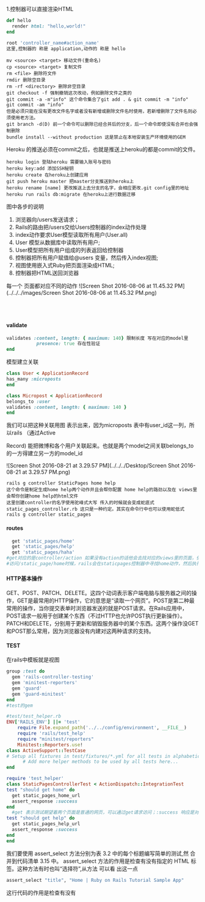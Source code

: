 1.控制器可以直接渲染HTML


```ruby
def hello
  render html: "hello,world!"
end

root 'controller_name#action_name'
这里,控制器的 称是 application,动作的 称是 hello
```

```
mv <source> <target> 移动文件(重命名)
cp <source> <target> 复制文件
rm <file> 删除符文件
rmdir 删除空目录
rm -rf <directory> 删除非空目录
git checkout -f 强制撤销这次改动，例如删除文件之类的
git commit -a -m"info" 这个命令集合了git add . & git commit -m "info" 
git commit -am "info"
但是必须只能在没有更改文件名字或者没有新增或删除文件名时使用，若新增删除了文件名则必须使用老方法。
git branch -d(D) 前一个命令可以删除已经合并后的分支，后一个命令即使没有合并也会强制删除
bundle install --without production 这是禁止在本地安装生产环境使用的GEM
```

Heroku 的推送必须在commit之后，也就是推送上heroku的都是commit的文件。

```
heroku login 登陆heroku 需要输入账号与密码
heroku key:add 添加SSH秘钥
heroku create 在heroku上创建应用
git push heroku master 把master分支推送到heroku上
heroku rename [name] 更改推送上去分支的名字，会相应更改.git config里的地址
heroku run rails db:migrate 在heroku上进行数据迁移
```

 						

图中各步的说明

1. 浏览器向/users发送请求；
2. Rails的路由把/users交给Users控制器的index动作处理
3. index动作要求User模型读取所有用户(User.all)
4. User 模型从数据库中读取所有用户;
5. User模型把所有用户组成的列表返回给控制器
6. 控制器把所有用户赋值给@users 变量，然后传入index视图;
7. 视图使用嵌入式Ruby把页面渲染成HTML;
8. 控制器把HTML送回浏览器



每一个 页面都对应不同的动作 ![Screen Shot 2016-08-06 at 11.45.32 PM](../../../images/Screen Shot 2016-08-06 at 11.45.32 PM.png)

​			
​		

#### validate

```ruby
validates :content, length: { maximum: 140} 限制长度 写在对应的model里
           presence: true 存在性验证
end

```



模型建立关联

```ruby
class User < ApplicationRecord 
has_many :microposts
end

class Micropost < ApplicationRecord
belongs_to :user
validates :content, length: { maximum: 140 }
end
```

我们可以把这种关联用图 表示出来，因为microposts 表中有user_id这一列，所以rails （通过Active

Record) 能把微博和各个用户关联起来。也就是两个model之间关联belongs_to的一方得建立另一方的model_id

![Screen Shot 2016-08-21 at 3.29.57 PM](../../../Desktop/Screen Shot 2016-08-21 at 3.29.57 PM.png)

```
rails g controller StaticPages home help
这个命令是制定生成home help两个动作并且会帮你配置 home help的路劲以及在 views里会帮你创建home help的html文件
这里创建controller的名字使用驼峰式大写 传入的时候就会变成蛇底式static_pages_controller.rb 这只是一种约定。其实在命令行中也可以使用蛇低式
rails g controller static_pages
```

#### routes

```ruby
  get 'static_pages/home'
  get 'static_pages/help'
  get 'static_pages/haha'
#get对应的是controller/action 如果没有action的话他会去找对应的views里的页面，但是必须要设置路由才能访问页面。#
#访问/static_page/home时候，rails会在staticpages控制器中寻找home动作，然后执行该动作，再渲染相应的试图，这里home动作是空的，所以访问/static_pages/home后只会渲染试图。home动作对应的试图是home.html.erb。
```

#### HTTP基本操作

GET、POST、PATCH、DELETE。这四个动词表示客户端电脑与服务器之间的操作，GET是最常用的HTTP操作，它的意思是“读取一个网页”。POST是第二种最常用的操作，当你提交表单时浏览器发送的就是POST请求。在Rails应用中，POST请求一般用于创建某个东西（不过HTTP也允许POST执行更新操作）。PATCH和DELETE，分别用于更新和销毁服务器中的某个东西。这两个操作没GET和POST那么常用，因为浏览器没有内建对这两种请求的支持。

#### TEST

在rails中模板就是视图

```ruby
group :test do
  gem 'rails-controller-testing'
  gem 'minitest-reporters'
  gem 'guard'
  gem 'guard-minitest'
end
#test的gem

#test/test_helper.rb
ENV['RAILS_ENV'] ||= 'test'
    require File.expand_path('../../config/environment', __FILE__)
    require 'rails/test_help'
    require "minitest/reporters"
    Minitest::Reporters.use!
class ActiveSupport::TestCase
# Setup all fixtures in test/fixtures/*.yml for all tests in alphabetical order. fixtures :all
      # Add more helper methods to be used by all tests here...
end
```





```ruby
require 'test_helper'
class StaticPagesControllerTest < ActionDispatch::IntegrationTest
test "should get home" do 
  get static_pages_home_url
  assert_response :success
end
  #get 表示测试期望着两个页面是普通的网页，可以通过get请求访问；:success 响应是对HTTP响应码的抽象表示。也就是说，下面这个测试的意思是：为了测试首页，向staticpages控制器中home动作对应的URL发起GET请求，确认得到是表示成功的响应码。
test "should get help" do 
  get static_pages_help_url 
  assert_response :success
end 
end
```



我们要使用 assert_select 方法分别为表 3.2 中的每个标题编写简单的测试,然 合并到代码清单 3.15 中。 assert_select 方法的作用是检查有没有指定的 HTML 标签。这种方法有时也叫“选择符”,从方法 可以看 出这一点

```ruby
assert_select "title", "Home | Ruby on Rails Tutorial Sample App"

```

这行代码的作用是检查有没有 <title> 标签,以及其中的内容是不是“Home | Ruby on Rails Tutorial Sample
App”字符串。把这样的代码分别放到三个页面的测试中,得到的结果如代码清单 3.24 所示。



```ruby
#使用方法setup去除重复代码
  def setup
    @base_title = "Ruby on Rails Tutorial Sample App"
  end

  test "should get home" do
    get static_pages_home_url
    assert_response :success
    assert_select "title", "Home | #{@base_title}"
  end
  
```



提供标题给页面使用

```ruby
<% provide(:title, "Help") %>
    <!DOCTYPE html>
    <html>
      <head>
<title><%= yield(:title) %> | Ruby on Rails Tutorial Sample App</title> </head>
```

Rails别后的Ruby

```ruby
>> "foo" + "bar" # 字符串拼接
=> "foobar"
>> first_name = "Michael" # 变量赋值 => "Michael"
>> "#{first_name} Hartl" # 字符串插值 => "Michael Hartl"
>> puts "foo" # 打印字符串 foo
=> nil
>> print "foo" # 打印字符串,不换行
foo=> nil
>> print "foo\n" # 作用于 `puts "foo"` 一样 foo
=> nil
>> '#{foo} bar' # 单引号字符串不能进行插值操作
=> "\#{foo} bar"


    >> if s.nil?
    >>   "The variable is nil"
    >> elsif s.empty? #判断是否为空
    >>   "The string is empty"
    >> elsif s.include?("foo")
    >>   "The string includes 'foo'"#判断是否包含foo
    >> end
    => "The string includes 'foo'"


#布尔值还可以使用 &&(与)、||(或)和 !(非)运算符结合在一起使用:
    >> x = "foo"
    => "foo"
    >> y = ""
    => ""
    >> puts "Both strings are empty" if x.empty? && y.empty?
    => nil
    >> puts "One of the strings is empty" if x.empty? || y.empty?
    "One of the strings is empty"
=> nil
    >> puts "x is not empty" if !x.empty?
    "x is not empty"
    => nil

#在 Ruby 中一切都是对象,因此 nil 也是对象,所以它也可以响应方法。举个例子,to_s 方法基本上可以把 任何对象转换成字符串:
    >> nil.to_s
    => ""

#演示了 if 关键字的另一种用法:编写一个当且只当 if  面的表达式为真值时才执行的语句。还有个对应的
unless 关键字也可以这么用:
    >> string = "foobar"
    >> puts "The string '#{string}' is nonempty." unless string.empty?
    The string 'foobar' is nonempty.
    => nil

  
  #我们需要注意一下 nil 对象的特殊性,除了 false 本身之外,所有 Ruby 对象中它是唯一一个布尔值为“假” 的。我们可以使用 !!(读作“bang bang”)对对象做两次取反操作,把对象转换成布尔值:
    >> !!nil
    => false

```

```ruby
#在控制台中,可以像定义 home 动作(代码清单 3.8)和 full_title 辅助方法(代码清单 4.2)一样定义方 法。(在控制台中定义方法有点麻烦,我们通常在文件中定义,这里只是为了演示。)例如,我们要定义一 个 为 string_message 的方法,它有一个参数,返回值取决于参数是否为空:
    >> def string_message(str = '')
    >>
    >>
    >>
    >>
    >>
    >> end
    => :string_message
    >> puts string_message("foobar")
    The string is nonempty.
    >> puts string_message("")
    It's an empty string!
    >> puts string_message
    It's an empty string!
#如最后一个命令所示,我们可以完全不指定参数(此时可以省略括号)。因为def string_message(str = '') 中提供了参数的默认值,即空字符串。所以,str 参数是可选的,如果不指定,就使用默认值。
#注意,Ruby 方法不用显式指定返回值,方法的返回值是最 一个语句的计算结果。上面这个函数的返回值是 两个字符串中的一个,具体是哪一个取决于 str 参数是否为空。在 Ruby 方法中也可以显式指定返回值,下 面这个方法和前面的等价:


#还有一点很重要,方法并不关心参数的 字是什么。在前面定义的第一个方法中,可以把 str 换成任意有效 的变量 ,例如 the_function_argument,但是方法的作用不变:
    >> def string_message(the_function_argument = '')
>> >> >>
if the_function_argument.empty?
  "It's an empty string!"
else
      >>     "The string is nonempty."
    >>   end
    >> end
    => nil
    >> puts string_message("")
    It's an empty string!
    >> puts string_message("foobar")
    The string is nonempty.
```